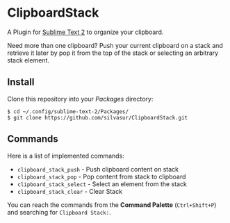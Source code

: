 ClipboardStack
==============

A Plugin for [Sublime Text 2](http://www.sublimetext.com) to organize your clipboard.

Need more than one clipboard? Push your current clipboard on a stack and retrieve it later by pop it from the top of the stack or selecting an arbitrary stack element.

Install
-------

Clone this repository into your *Packages* directory:

	$ cd ~/.config/sublime-text-2/Packages/
	$ git clone https://github.com/silvasur/ClipboardStack.git

Commands
--------

Here is a list of implemented commands:

* `clipboard_stack_push` - Push clipboard content on stack
* `clipboard_stack_pop` - Pop content from stack to clipboard
* `clipboard_stack_select` - Select an element from the stack
* `clipboard_stack_clear` - Clear Stack

You can reach the commands from the **Command Palette** (`Ctrl+Shift+P`) and searching for `Clipboard Stack:`.

